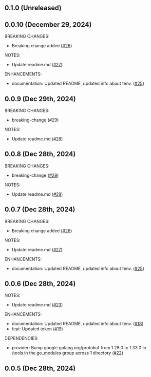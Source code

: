 ## 0.1.0 (Unreleased)
## 0.0.10 (December 29, 2024)
BREAKING CHANGES:

* Breaking change added ([#26](https://github.com/Nmishin/terraform-provider-dodo/issues/26))

NOTES:

* Update readme.md ([#27](https://github.com/Nmishin/terraform-provider-dodo/issues/27))

ENHANCEMENTS:

* documentation: Updated README, updated info about tenv. ([#25](https://github.com/Nmishin/terraform-provider-dodo/issues/25))
## 0.0.9 (Dec 29th, 2024)
BREAKING CHANGES:

* breaking-change ([#29](https://github.com/Nmishin/terraform-provider-dodo/issues/29))

NOTES:

* Update readme.md ([#28](https://github.com/Nmishin/terraform-provider-dodo/issues/28))

## 0.0.8 (Dec 28th, 2024)

BREAKING CHANGES:

* breaking-change ([#29](https://github.com/Nmishin/terraform-provider-dodo/issues/29))

NOTES:

* Update readme.md ([#28](https://github.com/Nmishin/terraform-provider-dodo/issues/28))

## 0.0.7 (Dec 28th, 2024)

BREAKING CHANGES:

* Breaking change added ([#26](https://github.com/Nmishin/terraform-provider-dodo/issues/26))

NOTES:

* Update readme.md ([#27](https://github.com/Nmishin/terraform-provider-dodo/issues/27))

ENHANCEMENTS:

* documentation: Updated README, updated info about tenv. ([#25](https://github.com/Nmishin/terraform-provider-dodo/issues/25))

## 0.0.6 (Dec 28th, 2024)

NOTES:

* Update readme.md ([#23](https://github.com/Nmishin/terraform-provider-dodo/issues/23))

ENHANCEMENTS:

* documentation: Updated README, updated info about tenv. ([#18](https://github.com/Nmishin/terraform-provider-dodo/issues/18))
* feat: Updated token ([#19](https://github.com/Nmishin/terraform-provider-dodo/issues/19))

DEPENDENCIES:

* provider: Bump google.golang.org/protobuf from 1.28.0 to 1.33.0 in /tools in the go_modules group across 1 directory ([#22](https://github.com/Nmishin/terraform-provider-dodo/issues/22))

## 0.0.5 (Dec 28th, 2024)
